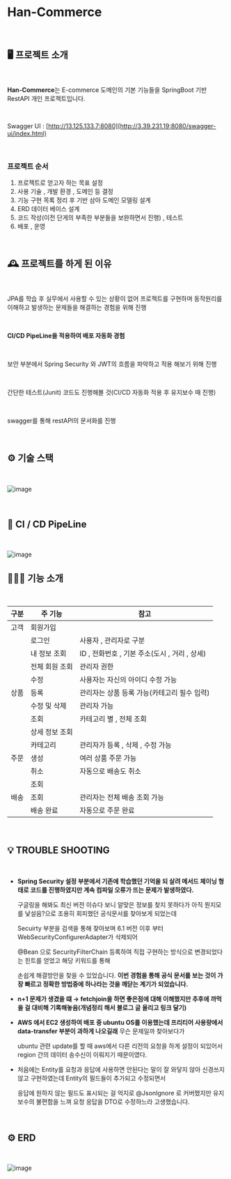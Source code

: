 # Han-Commerce

<br>

## 🖥️ 프로젝트 소개
<br>


**Han-Commerce**는 E-commerce 도메인의 기본 기능들을 SpringBoot 기반 RestAPI 개인 프로젝트입니다.

<br>

Swagger UI : [http://13.125.133.7:8080](http://3.39.231.19:8080/swagger-ui/index.html)

<br>

### 프로젝트 순서

1. 프로젝트로 얻고자 하는 목표 설정
2. 사용 기술 , 개발 환경 , 도메인 등 결정
3. 기능 구현 목록 정리 후 기반 삼아 도메인 모델링 설계
4. ERD 데이터 베이스 설계
5. 코드 작성(이전 단게의 부족한 부분들을 보완하면서 진행) , 테스트
6. 배포 , 운영
  
<br>

## 🕰️ 프로젝트를 하게 된 이유 
<br>

JPA를 학습 후 실무에서 사용할 수 있는 상황이 없어 프로젝트를 구현하며 동작원리를 이해하고 발생하는 문제들을 해결하는 경험을 위해 진행

<br>

**CI/CD PipeLine을 적용하여 배포 자동화 경험** 

<br>

보안 부분에서 Spring Security 와 JWT의 흐름을 파악하고 적용 해보기 위해 진행

<br>

간단한 테스트(Junit) 코드도 진행해볼 것(CI/CD 자동화 적용 후 유지보수 때 진행)

<br>

swagger를 통해 restAPI의 문서화를 진행


<br>

## ⚙️ 기술 스택

<br>

![image](https://github.com/gkstjr/han-commerce/assets/99389922/474d243e-934c-407c-9487-dccbcf230196)

<br>

## 📌 CI / CD PipeLine

<br>

![image](https://github.com/gkstjr/han-commerce/assets/99389922/68f379d1-a34e-4ff0-937b-9e78cc842b04)

## 🧑‍🤝‍🧑 기능 소개
 
<br>

| 구분 | 주 기능 | 참고 |
|---|---|---|
| 고객 | 회원가입 |     |
|   |  로그인  | 사용자 , 관리자로 구분 | 
|   | 내 정보 조회 | ID , 전화번호 , 기본 주소(도시 , 거리 , 상세) |
|   | 전체 회원 조회  | 관리자 권한  |
|   | 수정  | 사용자는 자신의 아이디 수정 가능  |
| 상품 |  등록 | 관리자는 상품 등록 가능(카테고리 필수 입력) |
|   | 수정 및 삭제 | 관리자 가능 |
|   | 조회 | 카테고리 별 , 전체 조회 |
|   | 상세 정보 조회 |   |
|   | 카테고리  | 관리자가 등록 , 삭제 , 수정 가능 |
|주문| 생성 | 여러 상품 주문 가능 |
|   | 취소  | 자동으로 배송도 취소 |
|   | 조회  |   |
|배송| 조회 | 관리자는 전체 배송 조회 가능  |
|   | 배송 완료 | 자동으로 주문 완료 |

<br>


## 💡 TROUBLE SHOOTING

<br>

* **Spring Security 설정 부분에서 기존에 학습했던 기억을 되 살려 메서드 체이닝 형태로 코드를 진행하였지만 계속 컴파일 오류가 뜨는 문제가 발생하였다.**

  구글링을 해봐도 최신 버전 이슈다 보니 알맞은 정보를 찾지 못하다가 아직 뭔지모를 낯설음?으로 조용히 회피했던 공식문서를 찾아보게 되었는데 

  Secuirty 부분을 검색을 통해 찾아보며 6.1 버전 이후 부터 WebSecurityConfigurerAdapter가 삭제되어

  @Bean 으로 SecurityFilterChain 등록하여 직접 구현하는 방식으로 변경되었다는 힌트를 얻었고 해당 키워드를 통해
  
  손쉽게 해결방안을 찾을 수 있었습니다. **이번 경험을 통해 공식 문서를 보는 것이 가장 빠르고 정확한 방법중에 하나라는 것을 깨닫는 계기가 되었습니다.**

* **n+1 문제가 생겼을 떄 → fetchjoin을 하면 좋은점에 대해 이해했지만 추후에 까먹을 걸 대비해 기록해놓음(개념정리 해서 블로그 글 올리고 링크 달기)**

* **AWS 에서 EC2 생성하여 배포 중 ubuntu OS를 이용했는데 프리티어 사용량에서 data-transfer 부분이 과하게 나오길래** 무슨 문제일까 찾아보다가
  
  ubuntu 관련 update를 할 때 aws에서 다른 리전의 요청을 하게 설정이 되있어서 region 간의 데이터 송수신이 이뤄지기 때문이였다.

* 처음에는 Entity를 요청과 응답에 사용하면 안된다는 말이 잘 와닿지 않아 신경쓰지 않고 구현하였는데 Entity의 필드들이 추가되고 수정되면서 

  응답에 원하지 않는 필드도 표시되는 걸 억지로 @JsonIgnore 로 커버했지만 유지보수의 불편함을 느껴 요청 응답을 DTO로 수정하느라 고생했습니다.
  
<br>

## ⚙️ ERD 

<br>

![image](https://github.com/gkstjr/han-commerce/assets/99389922/95e7e103-3542-4bf9-8f77-853560f11703)



